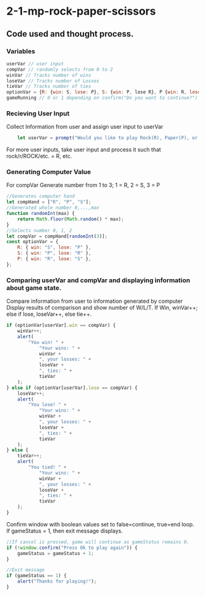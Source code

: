# 2-1-mp-rock-paper-scissors

## Code used and thought process.

### Variables

```js
userVar // user input
compVar // randomly selects from 0 to 2
winVar // Tracks number of wins
loseVar // Tracks number of Losses
tieVar // Tracks number of ties
optionVar = {R: {win: S, lose: P}, S: {win: P, lose R}, P {win: R, lose: S}}; //Object with win/lose comparisons
gameRunning // 0 or 1 depending on confirm("Do you want to continue?")

```

### Recieving User Input

Collect Information from user and assign user input to userVar

```js
    let userVar = prompt("Would you like to play Rock(R), Paper(P), or Scissors(S)? Please type R for rock, P for paper, and S for scissors", default);
```

For more user inputs, take user input and process it such that rock/r/ROCK/etc. = R, etc.

### Generating Computer Value

For compVar Generate number from 1 to 3; 1 = R, 2 = S, 3 = P

```js
//Generates computer hand
let compHand = ["R", "P", "S"];
//Generated whole number 0,...,max
function randomInt(max) {
    return Math.floor(Math.random() * max);
}
//Selects number 0, 1, 2
let compVar = compHand[randomInt(3)];
const optionVar = {
    R: { win: "S", lose: "P" },
    S: { win: "P", lose: "R" },
    P: { win: "R", lose: "S" },
};
```

### Comparing userVar and compVar and displaying information about game state.

Compare information from user to information generated by computer
Display results of comparison and show number of W/L/T.
If Win, winVar++; else if lose, loseVar++, else tie++.

```js
if (optionVar[userVar].win == compVar) {
    winVar++;
    alert(
        "You win! " +
            "Your wins: " +
            winVar +
            ", your losses: " +
            loseVar +
            ", ties: " +
            tieVar
    );
} else if (optionVar[userVar].lose == compVar) {
    loseVar++;
    alert(
        "You lose! " +
            "Your wins: " +
            winVar +
            ", your losses: " +
            loseVar +
            ", ties: " +
            tieVar
    );
} else {
    tieVar++;
    alert(
        "You tied! " +
            "Your wins: " +
            winVar +
            ", your losses: " +
            loseVar +
            ", ties: " +
            tieVar
    );
}
```

Confirm window with boolean values set to false=continue, true=end loop. If gameStatus = 1, then exit message displays.

```js
//If cancel is pressed, game will continue as gameStatus remains 0.
if (!window.confirm("Press Ok to play again")) {
    gameStatus = gameStatus + 1;
}

//Exit message
if (gameStatus == 1) {
    alert("Thanks for playing!");
}
```
